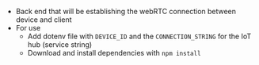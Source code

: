 + Back end that will be establishing the webRTC connection between device and client
+ For use
  + Add dotenv file with `DEVICE_ID` and the `CONNECTION_STRING` for the IoT hub (service string) 
  + Download and install dependencies with `npm install`
